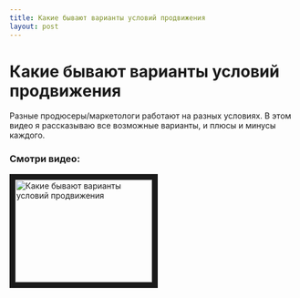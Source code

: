 ```yaml
---
title: Какие бывают варианты условий продвижения
layout: post
---
```


# Какие бывают варианты условий продвижения

Разные продюсеры/маркетологи работают на разных условиях. В этом видео я рассказываю все возможные варианты, и плюсы и минусы каждого.

### Смотри видео:

<a href="http://www.youtube.com/watch?feature=player_embedded&v=g4kIWDd9LFU
" target="_blank"><img src="http://img.youtube.com/vi/g4kIWDd9LFU/0.jpg" 
alt="Какие бывают варианты условий продвижения" width="240" height="180" border="10" /></a>
